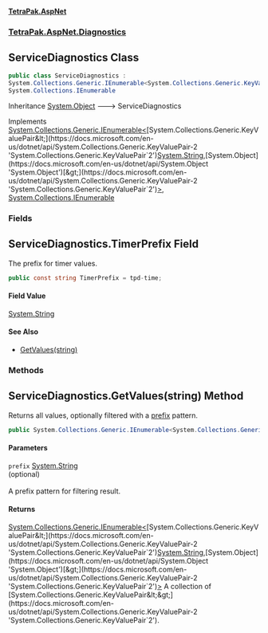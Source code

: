 #### [TetraPak.AspNet](index.md 'index')
### [TetraPak.AspNet.Diagnostics](TetraPak_AspNet_Diagnostics.md 'TetraPak.AspNet.Diagnostics')
## ServiceDiagnostics Class
```csharp
public class ServiceDiagnostics :
System.Collections.Generic.IEnumerable<System.Collections.Generic.KeyValuePair<string, object>>,
System.Collections.IEnumerable
```

Inheritance [System.Object](https://docs.microsoft.com/en-us/dotnet/api/System.Object 'System.Object') &#129106; ServiceDiagnostics  

Implements [System.Collections.Generic.IEnumerable&lt;](https://docs.microsoft.com/en-us/dotnet/api/System.Collections.Generic.IEnumerable-1 'System.Collections.Generic.IEnumerable`1')[System.Collections.Generic.KeyValuePair&lt;](https://docs.microsoft.com/en-us/dotnet/api/System.Collections.Generic.KeyValuePair-2 'System.Collections.Generic.KeyValuePair`2')[System.String](https://docs.microsoft.com/en-us/dotnet/api/System.String 'System.String')[,](https://docs.microsoft.com/en-us/dotnet/api/System.Collections.Generic.KeyValuePair-2 'System.Collections.Generic.KeyValuePair`2')[System.Object](https://docs.microsoft.com/en-us/dotnet/api/System.Object 'System.Object')[&gt;](https://docs.microsoft.com/en-us/dotnet/api/System.Collections.Generic.KeyValuePair-2 'System.Collections.Generic.KeyValuePair`2')[&gt;](https://docs.microsoft.com/en-us/dotnet/api/System.Collections.Generic.IEnumerable-1 'System.Collections.Generic.IEnumerable`1'), [System.Collections.IEnumerable](https://docs.microsoft.com/en-us/dotnet/api/System.Collections.IEnumerable 'System.Collections.IEnumerable')  
### Fields
<a name='TetraPak_AspNet_Diagnostics_ServiceDiagnostics_TimerPrefix'></a>
## ServiceDiagnostics.TimerPrefix Field
The prefix for timer values.  
```csharp
public const string TimerPrefix = tpd-time;
```
#### Field Value
[System.String](https://docs.microsoft.com/en-us/dotnet/api/System.String 'System.String')
#### See Also
- [GetValues(string)](TetraPak_AspNet_Diagnostics_ServiceDiagnostics.md#TetraPak_AspNet_Diagnostics_ServiceDiagnostics_GetValues(string) 'TetraPak.AspNet.Diagnostics.ServiceDiagnostics.GetValues(string)')
  
### Methods
<a name='TetraPak_AspNet_Diagnostics_ServiceDiagnostics_GetValues(string)'></a>
## ServiceDiagnostics.GetValues(string) Method
Returns all values, optionally filtered with a [prefix](TetraPak_AspNet_Diagnostics_ServiceDiagnostics.md#TetraPak_AspNet_Diagnostics_ServiceDiagnostics_GetValues(string)_prefix 'TetraPak.AspNet.Diagnostics.ServiceDiagnostics.GetValues(string).prefix') pattern.  
```csharp
public System.Collections.Generic.IEnumerable<System.Collections.Generic.KeyValuePair<string,object>> GetValues(string prefix=null);
```
#### Parameters
<a name='TetraPak_AspNet_Diagnostics_ServiceDiagnostics_GetValues(string)_prefix'></a>
`prefix` [System.String](https://docs.microsoft.com/en-us/dotnet/api/System.String 'System.String')  
(optional)<br/>  
A prefix pattern for filtering result.  
  
#### Returns
[System.Collections.Generic.IEnumerable&lt;](https://docs.microsoft.com/en-us/dotnet/api/System.Collections.Generic.IEnumerable-1 'System.Collections.Generic.IEnumerable`1')[System.Collections.Generic.KeyValuePair&lt;](https://docs.microsoft.com/en-us/dotnet/api/System.Collections.Generic.KeyValuePair-2 'System.Collections.Generic.KeyValuePair`2')[System.String](https://docs.microsoft.com/en-us/dotnet/api/System.String 'System.String')[,](https://docs.microsoft.com/en-us/dotnet/api/System.Collections.Generic.KeyValuePair-2 'System.Collections.Generic.KeyValuePair`2')[System.Object](https://docs.microsoft.com/en-us/dotnet/api/System.Object 'System.Object')[&gt;](https://docs.microsoft.com/en-us/dotnet/api/System.Collections.Generic.KeyValuePair-2 'System.Collections.Generic.KeyValuePair`2')[&gt;](https://docs.microsoft.com/en-us/dotnet/api/System.Collections.Generic.IEnumerable-1 'System.Collections.Generic.IEnumerable`1')  
A collection of [System.Collections.Generic.KeyValuePair&lt;&gt;](https://docs.microsoft.com/en-us/dotnet/api/System.Collections.Generic.KeyValuePair-2 'System.Collections.Generic.KeyValuePair`2').  
  
